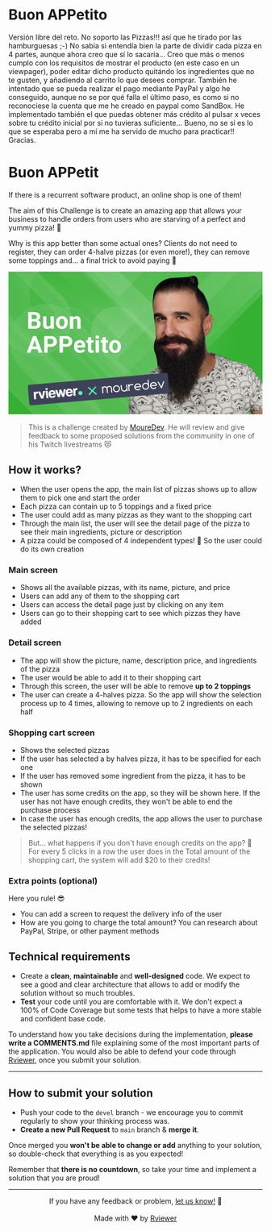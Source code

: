 # Buon APPetito

Versión libre del reto. No soporto las Pizzas!!! así que he tirado por las hamburguesas ;-)
No sabía si entendía bien la parte de dividir cada pizza en 4 partes, aunque ahora creo que sí lo sacaría...
Creo que más o menos cumplo con los requisitos de mostrar el producto (en este caso en un viewpager), poder editar dicho producto quitándo los ingredientes que no te gusten, y añadiendo al carrito lo que desees comprar.
También he intentado que se pueda realizar el pago mediante PayPal y algo he conseguido, aunque no se por qué falla el último paso, es como si no reconociese la cuenta que me he creado en paypal como SandBox.
He implementado también el que puedas obtener más crédito al pulsar x veces sobre tu crédito inicial por si no tuvieras suficiente...
Bueno, no se si es lo que se esperaba pero a mí me ha servido de mucho para practicar!!
Gracias.



# Buon APPetit

If there is a recurrent software product, an online shop is one of them!

The aim of this Challenge is to create an amazing app that allows your business to handle orders from users who are
starving of a perfect and yummy pizza! 🍕

Why is this app better than some actual ones? Clients do not need to register, they can order 4-halve pizzas (or
even more!), they can remove some toppings and... a final trick to avoid paying 🫣

![Brais Moure Challenge card](mouredev_buon_appetito.png)
> This is a challenge created by [MoureDev](https://www.twitch.tv/mouredev). He will review and give feedback to some
> proposed solutions from the community in one of his Twitch livestreams 😻

## How it works?

* When the user opens the app, the main list of pizzas shows up to allow them to pick one and start the order
* Each pizza can contain up to 5 toppings and a fixed price
* The user could add as many pizzas as they want to the shopping cart
* Through the main list, the user will see the detail page of the pizza to see their main ingredients, picture or
  description
* A pizza could be composed of 4 independent types! 🤯 So the user could do its own creation

### Main screen

* Shows all the available pizzas, with its name, picture, and price
* Users can add any of them to the shopping cart
* Users can access the detail page just by clicking on any item
* Users can go to their shopping cart to see which pizzas they have added

### Detail screen

* The app will show the picture, name, description price, and ingredients of the pizza
* The user would be able to add it to their shopping cart
* Through this screen, the user will be able to remove **up to 2 toppings**
* The user can create a 4-halves pizza. So the app will show the selection process up to 4 times, allowing to remove
  up to 2 ingredients on each half

### Shopping cart screen

* Shows the selected pizzas
* If the user has selected a by halves pizza, it has to be specified for each one
* If the user has removed some ingredient from the pizza, it has to be shown
* The user has some credits on the app, so they will be shown here. If the user has not have enough credits, they won't
  be
  able to end the purchase process
* In case the user has enough credits, the app allows the user to purchase the selected pizzas!

> But... what happens if you don't have enough credits on the app? 🥲
> For every 5 clicks in a row the user does in the Total amount of the shopping cart, the system will add $20 to their
> credits!

### Extra points (optional)

Here you rule! 😎

* You can add a screen to request the delivery info of the user
* How are you going to charge the total amount? You can research about PayPal, Stripe, or other payment methods

## Technical requirements

* Create a **clean**, **maintainable** and **well-designed** code. We expect to see a good and clear architecture that
  allows to add or modify the solution without so much troubles.
* **Test** your code until you are comfortable with it. We don't expect a 100% of Code Coverage but some tests that
  helps to have a more stable and confident base code.

To understand how you take decisions during the implementation, **please write a COMMENTS.md** file explaining some of
the most important parts of the application. You would also be able to defend your code through
[Rviewer](https://rviewer.io), once you submit your solution.

---

## How to submit your solution

* Push your code to the `devel` branch - we encourage you to commit regularly to show your thinking process was.
* **Create a new Pull Request** to `main` branch & **merge it**.

Once merged you **won't be able to change or add** anything to your solution, so double-check that everything is as you
expected!

Remember that **there is no countdown**, so take your time and implement a solution that you are proud!

--- 

<p align="center">
  If you have any feedback or problem, <a href="mailto:help@rviewer.io">let us know!</a> 🤘
  <br><br>
  Made with ❤️ by <a href="https://rviewer.io">Rviewer</a>
</p>
